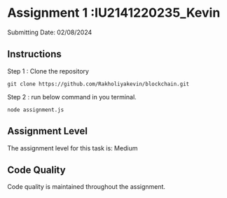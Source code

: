 # Assignment 1 :IU2141220235_Kevin

Submitting Date: 02/08/2024

## Instructions

Step 1 : Clone the repository

```
git clone https://github.com/Rakholiyakevin/blockchain.git
```

Step 2 : run below command in you terminal.
```
node assignment.js
```

## Assignment Level

The assignment level for this task is: Medium

## Code Quality

Code quality is maintained throughout the assignment.